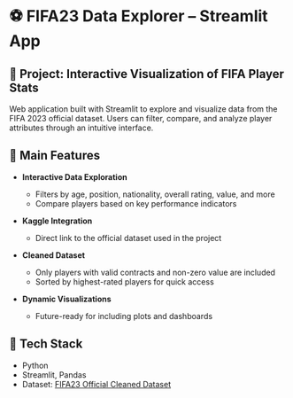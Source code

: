 
# ⚽ FIFA23 Data Explorer – Streamlit App

## 📌 Project: Interactive Visualization of FIFA Player Stats

Web application built with Streamlit to explore and visualize data from the FIFA 2023 official dataset. Users can filter, compare, and analyze player attributes through an intuitive interface.

## 🔧 Main Features

- **Interactive Data Exploration**
  - Filters by age, position, nationality, overall rating, value, and more
  - Compare players based on key performance indicators

- **Kaggle Integration**
  - Direct link to the official dataset used in the project

- **Cleaned Dataset**
  - Only players with valid contracts and non-zero value are included
  - Sorted by highest-rated players for quick access

- **Dynamic Visualizations**
  - Future-ready for including plots and dashboards

## 🧠 Tech Stack

- Python
- Streamlit, Pandas
- Dataset: [FIFA23 Official Cleaned Dataset](https://www.kaggle.com/datasets/kevwesophia/fifa23-official-datasetclean-data)


